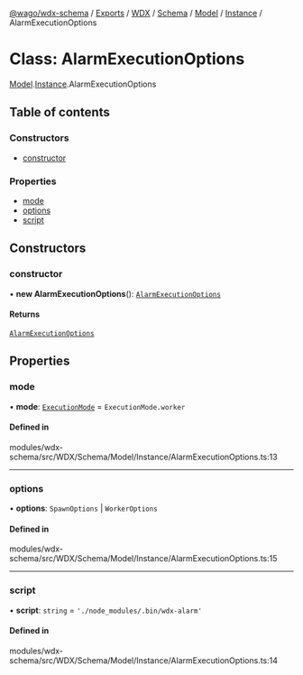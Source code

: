[@wago/wdx-schema](../README.md) / [Exports](../modules.md) / [WDX](../modules/WDX.md) / [Schema](../modules/WDX.Schema.md) / [Model](../modules/WDX.Schema.Model.md) / [Instance](../modules/WDX.Schema.Model.Instance.md) / AlarmExecutionOptions

# Class: AlarmExecutionOptions

[Model](../modules/WDX.Schema.Model.md).[Instance](../modules/WDX.Schema.Model.Instance.md).AlarmExecutionOptions

## Table of contents

### Constructors

- [constructor](WDX.Schema.Model.Instance.AlarmExecutionOptions.md#constructor)

### Properties

- [mode](WDX.Schema.Model.Instance.AlarmExecutionOptions.md#mode)
- [options](WDX.Schema.Model.Instance.AlarmExecutionOptions.md#options)
- [script](WDX.Schema.Model.Instance.AlarmExecutionOptions.md#script)

## Constructors

### constructor

• **new AlarmExecutionOptions**(): [`AlarmExecutionOptions`](WDX.Schema.Model.Instance.AlarmExecutionOptions.md)

#### Returns

[`AlarmExecutionOptions`](WDX.Schema.Model.Instance.AlarmExecutionOptions.md)

## Properties

### mode

• **mode**: [`ExecutionMode`](../enums/WDX.Schema.Model.Instance.ExecutionMode.md) = `ExecutionMode.worker`

#### Defined in

modules/wdx-schema/src/WDX/Schema/Model/Instance/AlarmExecutionOptions.ts:13

___

### options

• **options**: `SpawnOptions` \| `WorkerOptions`

#### Defined in

modules/wdx-schema/src/WDX/Schema/Model/Instance/AlarmExecutionOptions.ts:15

___

### script

• **script**: `string` = `'./node_modules/.bin/wdx-alarm'`

#### Defined in

modules/wdx-schema/src/WDX/Schema/Model/Instance/AlarmExecutionOptions.ts:14
